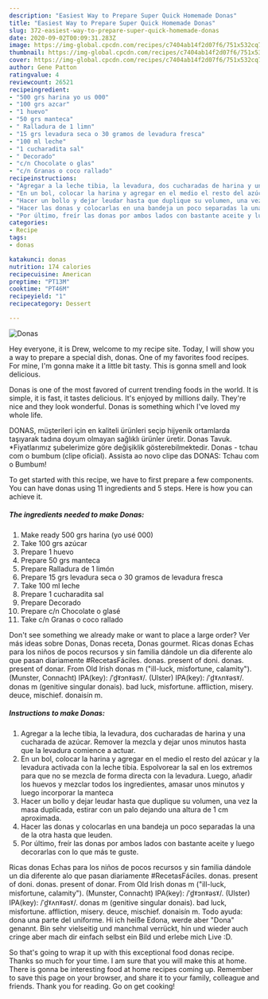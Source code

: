 ```yaml
---
description: "Easiest Way to Prepare Super Quick Homemade Donas"
title: "Easiest Way to Prepare Super Quick Homemade Donas"
slug: 372-easiest-way-to-prepare-super-quick-homemade-donas
date: 2020-09-02T00:09:31.283Z
image: https://img-global.cpcdn.com/recipes/c7404ab14f2d07f6/751x532cq70/donas-foto-principal.jpg
thumbnail: https://img-global.cpcdn.com/recipes/c7404ab14f2d07f6/751x532cq70/donas-foto-principal.jpg
cover: https://img-global.cpcdn.com/recipes/c7404ab14f2d07f6/751x532cq70/donas-foto-principal.jpg
author: Gene Patton
ratingvalue: 4
reviewcount: 26521
recipeingredient:
- "500 grs harina yo us 000"
- "100 grs azcar"
- "1 huevo"
- "50 grs manteca"
- " Ralladura de 1 limn"
- "15 grs levadura seca o 30 gramos de levadura fresca"
- "100 ml leche"
- "1 cucharadita sal"
- " Decorado"
- "c/n Chocolate o glas"
- "c/n Granas o coco rallado"
recipeinstructions:
- "Agregar a la leche tibia, la levadura, dos cucharadas de harina y una cucharada de azúcar. Remover la mezcla y dejar unos minutos hasta que la levadura comience a actuar."
- "En un bol, colocar la harina y agregar en el medio el resto del azúcar y la levadura activada con la leche tibia. Espolvorear la sal en los extremos para que no se mezcla de forma directa con la levadura. Luego, añadir los huevos y mezclar todos los ingredientes, amasar unos minutos y luego incorporar la manteca"
- "Hacer un bollo y dejar leudar hasta que duplique su volumen, una vez la masa duplicada, estirar con un palo dejando una altura de 1 cm aproximada."
- "Hacer las donas y colocarlas en una bandeja un poco separadas la una de la otra hasta que leuden."
- "Por último, freír las donas por ambos lados con bastante aceite y luego decorarlas con lo que más te guste."
categories:
- Recipe
tags:
- donas

katakunci: donas 
nutrition: 174 calories
recipecuisine: American
preptime: "PT13M"
cooktime: "PT46M"
recipeyield: "1"
recipecategory: Dessert

---
```



![Donas](https://img-global.cpcdn.com/recipes/c7404ab14f2d07f6/751x532cq70/donas-foto-principal.jpg)

Hey everyone, it is Drew, welcome to my recipe site. Today, I will show you a way to prepare a special dish, donas. One of my favorites food recipes. For mine, I'm gonna make it a little bit tasty. This is gonna smell and look delicious.

Donas is one of the most favored of current trending foods in the world. It is simple, it is fast, it tastes delicious. It's enjoyed by millions daily. They're nice and they look wonderful. Donas is something which I've loved my whole life.

DONAS, müşterileri için en kaliteli ürünleri seçip hijyenik ortamlarda taşıyarak tadına doyum olmayan sağlıklı ürünler üretir. Donas Tavuk. *Fiyatlarımız şubelerimize göre değişiklik gösterebilmektedir. Donas - tchau com o bumbum (clipe oficial). Assista ao novo clipe das DONAS: Tchau com o Bumbum!


To get started with this recipe, we have to first prepare a few components. You can have donas using 11 ingredients and 5 steps. Here is how you can achieve it.

<!--inarticleads1-->

##### The ingredients needed to make Donas:

1. Make ready 500 grs harina (yo usé 000)
1. Take 100 grs azúcar
1. Prepare 1 huevo
1. Prepare 50 grs manteca
1. Prepare  Ralladura de 1 limón
1. Prepare 15 grs levadura seca o 30 gramos de levadura fresca
1. Take 100 ml leche
1. Prepare 1 cucharadita sal
1. Prepare  Decorado
1. Prepare c/n Chocolate o glasé
1. Take c/n Granas o coco rallado


Don&#39;t see something we already make or want to place a large order? Ver más ideas sobre Donas, Donas receta, Donas gourmet. Ricas donas Echas para los niños de pocos recursos y sin familia dándole un dia diferente alo que pasan diariamente #RecetasFáciles. donas. present of doni. donas. present of donar. From Old Irish donas m (&#34;ill-luck, misfortune, calamity&#34;). (Munster, Connacht) IPA(key): /ˈd̪ˠɔnˠəsˠ/. (Ulster) IPA(key): /ˈd̪ˠʌnˠəsˠ/. donas m (genitive singular donais). bad luck, misfortune. affliction, misery. deuce, mischief. donaisín m. 

<!--inarticleads2-->

##### Instructions to make Donas:

1. Agregar a la leche tibia, la levadura, dos cucharadas de harina y una cucharada de azúcar. Remover la mezcla y dejar unos minutos hasta que la levadura comience a actuar.
1. En un bol, colocar la harina y agregar en el medio el resto del azúcar y la levadura activada con la leche tibia. Espolvorear la sal en los extremos para que no se mezcla de forma directa con la levadura. Luego, añadir los huevos y mezclar todos los ingredientes, amasar unos minutos y luego incorporar la manteca
1. Hacer un bollo y dejar leudar hasta que duplique su volumen, una vez la masa duplicada, estirar con un palo dejando una altura de 1 cm aproximada.
1. Hacer las donas y colocarlas en una bandeja un poco separadas la una de la otra hasta que leuden.
1. Por último, freír las donas por ambos lados con bastante aceite y luego decorarlas con lo que más te guste.


Ricas donas Echas para los niños de pocos recursos y sin familia dándole un dia diferente alo que pasan diariamente #RecetasFáciles. donas. present of doni. donas. present of donar. From Old Irish donas m (&#34;ill-luck, misfortune, calamity&#34;). (Munster, Connacht) IPA(key): /ˈd̪ˠɔnˠəsˠ/. (Ulster) IPA(key): /ˈd̪ˠʌnˠəsˠ/. donas m (genitive singular donais). bad luck, misfortune. affliction, misery. deuce, mischief. donaisín m. Todo ayuda: dona una parte del uniforme. Hi ich heiße Edona, werde aber &#34;Dona&#34; genannt. Bin sehr vielseitig und manchmal verrückt, hin und wieder auch cringe aber mach dir einfach selbst ein Bild und erlebe mich Live :D. 

So that's going to wrap it up with this exceptional food donas recipe. Thanks so much for your time. I am sure that you will make this at home. There is gonna be interesting food at home recipes coming up. Remember to save this page on your browser, and share it to your family, colleague and friends. Thank you for reading. Go on get cooking!
